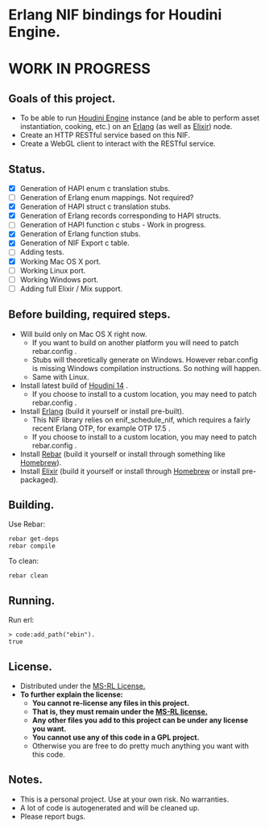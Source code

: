 # Erlang NIF bindings for Houdini Engine.
# WORK IN PROGRESS

## Goals of this project.

* To be able to run [Houdini Engine](http://www.sidefx.com/index.php?option=com_content&task=blogcategory&id=227&Itemid=381) instance (and be able to perform asset instantiation, cooking, etc.) on an [Erlang](http://www.erlang.org/) (as well as [Elixir](http://elixir-lang.org)) node.
* Create an HTTP RESTful service based on this NIF.
* Create a WebGL client to interact with the RESTful service.

## Status.
- [x] Generation of HAPI enum c translation stubs.
- [ ] Generation of Erlang enum mappings. Not required?
- [x] Generation of HAPI struct c translation stubs.
- [x] Generation of Erlang records corresponding to HAPI structs.
- [ ] Generation of HAPI function c stubs - Work in progress.
- [x] Generation of Erlang function stubs.
- [x] Generation of NIF Export c table.
- [ ] Adding tests.
- [x] Working Mac OS X port.
- [ ] Working Linux port.
- [ ] Working Windows port.
- [ ] Adding full Elixir / Mix support.

## Before building, required steps.
* Will build only on Mac OS X right now.
  * If you want to build on another platform you will need to patch rebar.config .
  * Stubs will theoretically generate on Windows. However rebar.config is missing Windows compilation instructions. So nothing will happen.
  * Same with Linux.
* Install latest build of [Houdini 14](http://www.sidefx.com/index.php?option=com_download&Itemid=208) .
  * If you choose to install to a custom location, you may need to patch rebar.config .
* Install [Erlang](http://www.erlang.org/download.html) (build it yourself or install pre-built).
  * This NIF library relies on enif_schedule_nif, which requires a fairly recent Erlang OTP, for example OTP 17.5 .
  * If you choose to install to a custom location, you may need to patch rebar.config .
* Install [Rebar](https://github.com/rebar/rebar) (build it yourself or install through something like [Homebrew](http://brew.sh/)).
* Install [Elixir](http://elixir-lang.org/) (build it yourself or install through [Homebrew](http://brew.sh/) or install pre-packaged).

## Building.
Use Rebar:

```
rebar get-deps
rebar compile
```
To clean:
```
rebar clean
```

## Running.  

Run erl:

```
> code:add_path("ebin").
true
```
## License.

* Distributed under the [MS-RL License.](http://opensource.org/licenses/MS-RL)
* **To further explain the license:**
  * **You cannot re-license any files in this project.**
  * **That is, they must remain under the [MS-RL license.](http://opensource.org/licenses/MS-RL)**
  * **Any other files you add to this project can be under any license you want.**
  * **You cannot use any of this code in a GPL project.**
  * Otherwise you are free to do pretty much anything you want with this code.

## Notes.

* This is a personal project. Use at your own risk. No warranties.
* A lot of code is autogenerated and will be cleaned up.
* Please report bugs.
